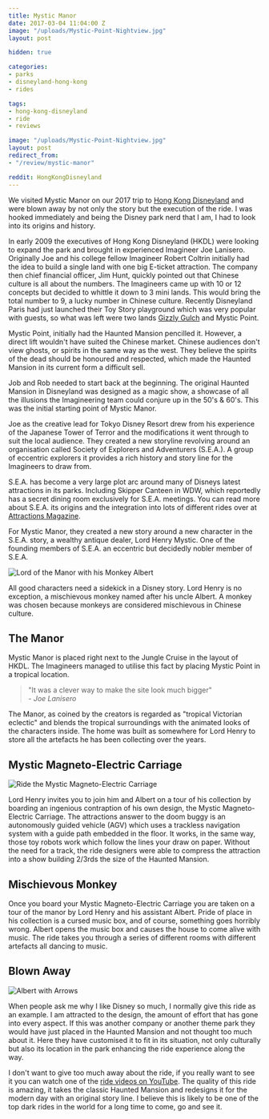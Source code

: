 ```yaml
---
title: Mystic Manor
date: 2017-03-04 11:04:00 Z
image: "/uploads/Mystic-Point-Nightview.jpg"
layout: post

hidden: true

categories:
- parks
- disneyland-hong-kong
- rides

tags:
- hong-kong-disneyland
- ride
- reviews

image: "/uploads/Mystic-Point-Nightview.jpg"
layout: post
redirect_from:
- "/review/mystic-manor"

reddit: HongKongDisneyland
---
```


We visited Mystic Manor on our 2017 trip to [Hong Kong Disneyland](/reviews/disneyland-hong-kong) and were blown away by not only the story but the execution of the ride. I was hooked immediately and being the Disney park nerd that I am, I had to look into its origins and history.

In early 2009 the executives of Hong Kong Disneyland (HKDL) were looking to expand the park and brought in experienced Imagineer Joe Lanisero. Originally Joe and his college fellow Imagineer Robert Coltrin initially had the idea to build a single land with one big E-ticket attraction. The company then chief financial officer, Jim Hunt, quickly pointed out that Chinese culture is all about the numbers. The Imagineers came up with 10 or 12 concepts but decided to whittle it down to 3 mini lands. This would bring the total number to 9, a lucky number in Chinese culture. Recently Disneyland Paris had just launched their Toy Story playground which was very popular with guests, so what was left were two lands [Gizzly Gulch](/reviews/disneyland-hong-kong#grizzly-gulch) and Mystic Point.

Mystic Point, initially had the Haunted Mansion pencilled it. However, a direct lift wouldn't have suited the Chinese market. Chinese audiences don't view ghosts, or spirits in the same way as the west. They believe the spirits of the dead should be honoured and respected, which made the Haunted Mansion in its current form a difficult sell.

Job and Rob needed to start back at the beginning. The original Haunted Mansion in Disneyland was designed as a magic show, a showcase of all the illusions the Imagineering team could conjure up in the 50's & 60's. This was the initial starting point of Mystic Manor.

Joe as the creative lead for Tokyo Disney Resort drew from his experience of the Japanese Tower of Terror and the modifications it went through to suit the local audience. They created a new storyline revolving around an organisation called Society of Explorers and Adventurers (S.E.A.). A group of eccentric explorers it provides a rich history and story line for the Imagineers to draw from. 

S.E.A. has become a very large plot arc around many of Disneys latest attractions in its parks. Including Skipper Canteen in WDW, which reportedly has a secret dining room exclusively for S.E.A. meetings. You can read more about S.E.A. its origins and the integration into lots of different rides over at [Attractions Magazine](http://attractionsmagazine.com/story-behind-sea-disneys-society-of-explorers-and-adventurers/).

For Mystic Manor, they created a new story around a new character in the S.E.A. story, a wealthy antique dealer, Lord Henry Mystic. One of the founding members of S.E.A. an eccentric but decidedly nobler member of S.E.A.

![Lord of the Manor with his Monkey Albert](/uploads/p1180577.jpg)

All good characters need a sidekick in a Disney story. Lord Henry is no exception, a mischievous monkey named after his uncle Albert. A monkey was chosen because monkeys are considered mischievous in Chinese culture.

## The Manor

Mystic Manor is placed right next to the Jungle Cruise in the layout of HKDL. The Imagineers managed to utilise this fact by placing Mystic Point in a tropical location.

> "It was a clever way to make the site look much bigger" <br/>- *Joe Lanisero*

The Manor, as coined by the creators is regarded as "tropical Victorian eclectic" and blends the tropical surroundings with the animated looks of the characters inside. The home was built as somewhere for Lord Henry to store all the artefacts he has been collecting over the years.

## Mystic Magneto-Electric Carriage

![Ride the Mystic Magneto-Electric Carriage](/uploads/DSC00804.JPG)

Lord Henry invites you to join him and Albert on a tour of his collection by boarding an ingenious contraption of his own design, the Mystic Magneto-Electric Carriage. The attractions answer to the doom buggy is an autonomously guided vehicle (AGV) which uses a trackless navigation system with a guide path embedded in the floor. It works, in the same way, those toy robots work which follow the lines your draw on paper. Without the need for a track, the ride designers were able to compress the attraction into a show building 2/3rds the size of the Haunted Mansion.

## Mischievous Monkey

Once you board your Mystic Magneto-Electric Carriage you are taken on a tour of the manor by Lord Henry and his assistant Albert. Pride of place in his collection is a cursed music box, and of course, something goes horribly wrong. Albert opens the music box and causes the house to come alive with music. The ride takes you through a series of different rooms with different artefacts all dancing to music.

## Blown Away

![Albert with Arrows](/uploads/Screen%20Shot%202017-07-17%20at%2017.41.07.png)

When people ask me why I like Disney so much, I normally give this ride as an example. I am attracted to the design, the amount of effort that has gone into every aspect. If this was another company or another theme park they would have just placed in the Haunted Mansion and not thought too much about it. Here they have customised it to fit in its situation, not only culturally but also its location in the park enhancing the ride experience along the way.

I don't want to give too much away about the ride, if you really want to see it you can watch one of the [ride videos on YouTube](https://www.youtube.com/watch?v=BeDx6V8dmXg). The quality of this ride is amazing, it takes the classic Haunted Mansion and redesigns it for the modern day with an original story line. I believe this is likely to be one of the top dark rides in the world for a long time to come, go and see it.